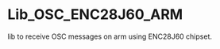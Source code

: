 Lib_OSC_ENC28J60_ARM
====================

lib to receive OSC messages on arm using ENC28J60 chipset.
